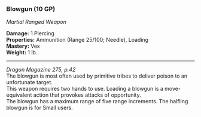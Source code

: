 ### Blowgun (10 GP)
*Martial Ranged Weapon*  

**Damage:** 1 Piercing  
**Properties:** Ammunition (Range 25/100; Needle), Loading  
**Mastery:** Vex  
**Weight:** 1 lb.

---
*Dragon Magazine 275, p.42*  
The blowgun is most often used by primitive tribes to deliver poison to an unfortunate target.  
This weapon requires two hands to use. Loading a blowgun is a move-equivalent action that provokes attacks of opportunity.  
The blowgun has a maximum range of five range increments. The halfling blowgun is for Small users.